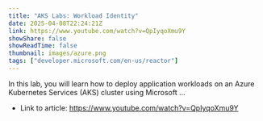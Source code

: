 ```yaml
---
title: "AKS Labs: Workload Identity"
date: 2025-04-08T22:24:21Z
link: https://www.youtube.com/watch?v=QpIyqoXmu9Y
showShare: false
showReadTime: false
thumbnail: images/azure.png
tags: ["developer.microsoft.com/en-us/reactor"]
---
```

In this lab, you will learn how to deploy application workloads on an Azure Kubernetes Services (AKS) cluster using Microsoft ...

- Link to article: https://www.youtube.com/watch?v=QpIyqoXmu9Y